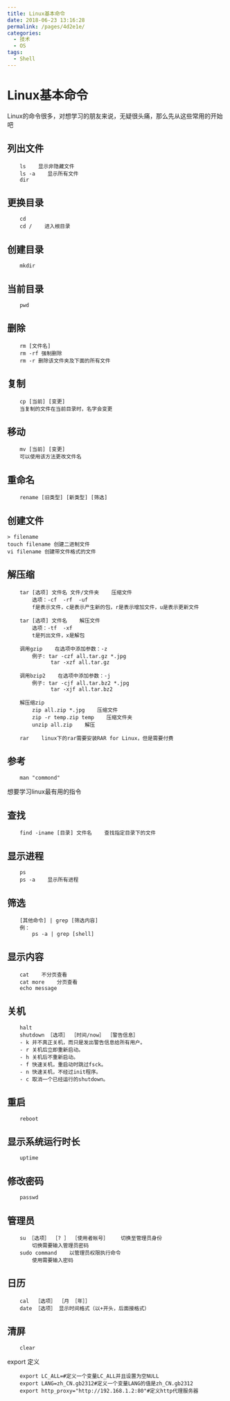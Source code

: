 ```yaml
---
title: Linux基本命令
date: 2018-06-23 13:16:28
permalink: /pages/4d2e1e/
categories:
  - 技术
  - OS
tags:
  - Shell
---
```

# Linux基本命令

Linux的命令很多，对想学习的朋友来说，无疑很头痛，那么先从这些常用的开始吧

## 列出文件

```shell
    ls    显示非隐藏文件
    ls -a    显示所有文件
    dir
```

## 更换目录

```shell
    cd
    cd /    进入根目录
```

## 创建目录

```shell
    mkdir
```

## 当前目录

```shell
    pwd
```

## 删除

```shell
    rm [文件名]
    rm -rf 强制删除
    rm -r 删除该文件夹及下面的所有文件
```

## 复制

```shell
    cp [当前] [变更]
    当复制的文件在当前目录时，名字会变更
```

## 移动

```shell
    mv [当前] [变更]
    可以使用该方法更改文件名
```

## 重命名

```shell
    rename [旧类型] [新类型] [筛选]
```

## 创建文件

```shell
> filename
touch filename 创建二进制文件
vi filename 创建带文件格式的文件
```

## 解压缩

```shell
    tar [选项] 文件名 文件/文件夹    压缩文件
        选项：-cf  -rf  -uf
        f是表示文件，c是表示产生新的包，r是表示增加文件，u是表示更新文件

    tar [选项] 文件名    解压文件
        选项：-tf  -xf
        t是列出文件，x是解包

    调用gzip    在选项中添加参数：-z    
        例子: tar -czf all.tar.gz *.jpg
              tar -xzf all.tar.gz

    调用bzip2    在选项中添加参数：-j
        例子: tar -cjf all.tar.bz2 *.jpg
              tar -xjf all.tar.bz2

    解压缩zip
        zip all.zip *.jpg    压缩文件
        zip -r temp.zip temp    压缩文件夹
        unzip all.zip    解压

    rar    linux下的rar需要安装RAR for Linux，但是需要付费
```

## 参考

```shell
    man "commond"
```

想要学习linux最有用的指令

## 查找

```shell
    find -iname [目录] 文件名    查找指定目录下的文件
```

## 显示进程

```shell
    ps
    ps -a    显示所有进程
```

## 筛选

```shell
    [其他命令] | grep [筛选内容]
    例：
        ps -a | grep [shell]
```

## 显示内容

```shell
    cat    不分页查看
    cat more    分页查看
    echo message
```

## 关机

```shell
    halt
    shutdown ［选项］ ［时间/now］ ［警告信息］
    - k 并不真正关机，而只是发出警告信息给所有用户。
    - r 关机后立即重新启动。
    - h 关机后不重新启动。
    - f 快速关机，重启动时跳过fsck。
    - n 快速关机，不经过init程序。
    - c 取消一个已经运行的shutdown。
```

## 重启

```shell
    reboot
```

## 显示系统运行时长

```shell
    uptime
```

## 修改密码

```shell
    passwd
```

## 管理员

```shell
    su ［选项］ ［? ］ ［使用者帐号］    切换至管理员身份
        切换需要输入管理员密码
    sudo command    以管理员权限执行命令
        使用需要输入密码
```

## 日历

```shell
    cal  ［选项］ ［月 ［年］］
    date ［选项］ 显示时间格式（以+开头，后面接格式）
```

## 清屏

```shell
    clear
```

export 定义

```shell
    export LC_ALL=#定义一个变量LC_ALL并且设置为空NULL
    export LANG=zh_CN.gb2312#定义一个变量LANG的值是zh_CN.gb2312
    export http_proxy="http://192.168.1.2:80"#定义http代理服务器
```
